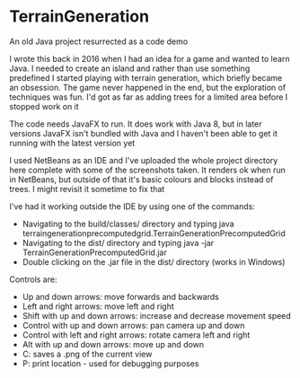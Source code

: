 # TerrainGeneration
An old Java project resurrected as a code demo

I wrote this back in 2016 when I had an idea for a game and wanted to learn Java. I needed to create an island and rather than use something predefined I started playing with terrain generation, which briefly became an obsession. The game never happened in the end, but the exploration of techniques was fun. I'd got as far as adding trees for a limited area before I stopped work on it

The code needs JavaFX to run. It does work with Java 8, but in later versions JavaFX isn't bundled with Java and I haven't been able to get it running with the latest version yet

I used NetBeans as an IDE and I've uploaded the whole project directory here complete with some of the screenshots taken. It renders ok when run in NetBeans, but outside of that it's basic colours and blocks instead of trees. I might revisit it sometime to fix that

I've had it working outside the IDE by using one of the commands:
*  Navigating to the build/classes/ directory and typing java terraingenerationprecomputedgrid.TerrainGenerationPrecomputedGrid
*  Navigating to the dist/ directory and typing java -jar TerrainGenerationPrecomputedGrid.jar
*  Double clicking on the .jar file in the dist/ directory (works in Windows)

Controls are:
*  Up and down arrows: move forwards and backwards
*  Left and right arrows: move left and right
*  Shift with up and down arrows: increase and decrease movement speed
*  Control with up and down arrows: pan camera up and down
*  Control with left and right arrows: rotate camera left and right
*  Alt with up and down arrows: move up and down
*  C: saves a .png of the current view
*  P: print location - used for debugging purposes

